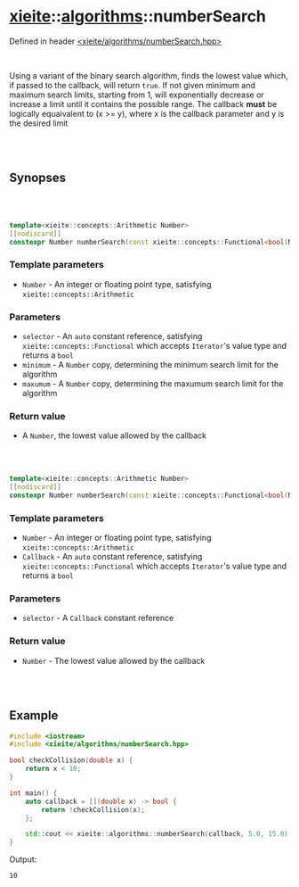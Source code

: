 # [xieite](../../README.md)::[algorithms](../algorithms.md)::numberSearch
Defined in header [<xieite/algorithms/numberSearch.hpp>](../../include/xieite/algorithms/numberSearch.hpp)

<br/>

Using a variant of the binary search algorithm, finds the lowest value which, if passed to the callback, will return `true`. If not given minimum and maximum search limits, starting from 1, will exponentially decrease or increase a limit until it contains the possible range. The callback **must** be logically equaivalent to (x >= y), where x is the callback parameter and y is the desired limit

<br/><br/>

## Synopses

<br/><br/>

```cpp
template<xieite::concepts::Arithmetic Number>
[[nodiscard]]
constexpr Number numberSearch(const xieite::concepts::Functional<bool(Number)> auto& selector, Number minimum, Number maximum);
```
### Template parameters
- `Number` - An integer or floating point type, satisfying `xieite::concepts::Arithmetic`
### Parameters
- `selector` - An `auto` constant reference, satisfying `xieite::concepts::Functional` which accepts `Iterator`'s value type and returns a `bool`
- `minimum` - A `Number` copy, determining the minimum search limit for the algorithm
- `maxumum` - A `Number` copy, determining the maxumum search limit for the algorithm
### Return value
- A `Number`, the lowest value allowed by the callback

<br/><br/>

```cpp
template<xieite::concepts::Arithmetic Number>
[[nodiscard]]
constexpr Number numberSearch(const xieite::concepts::Functional<bool(Number)> auto& selector);
```
### Template parameters
- `Number` - An integer or floating point type, satisfying `xieite::concepts::Arithmetic`
- `Callback` - An `auto` constant reference, satisfying `xieite::concepts::Functional` which accepts `Iterator`'s value type and returns a `bool`
### Parameters
- `selector` - A `Callback` constant reference
### Return value
- `Number` - The lowest value allowed by the callback

<br/><br/>

## Example
```cpp
#include <iostream>
#include <xieite/algorithms/numberSearch.hpp>

bool checkCollision(double x) {
	return x < 10;
}

int main() {
	auto callback = [](double x) -> bool {
		return !checkCollision(x);
	};

	std::cout << xieite::algorithms::numberSearch(callback, 5.0, 15.0) << '\n';
}
```
Output:
```
10
```